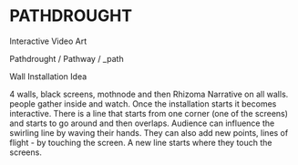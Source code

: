 # PATHDROUGHT
Interactive Video Art

Pathdrought / Pathway / _path

Wall Installation Idea

4 walls, black screens, mothnode and then Rhizoma Narrative on all walls. people gather inside and watch. Once the installation starts it becomes interactive. There is a line that starts from one corner (one of the screens) and starts to go around and then overlaps. Audience can influence the swirling line by waving their hands. They can also add new points, lines of flight - by touching the screen. A new line starts where they touch the screens.
